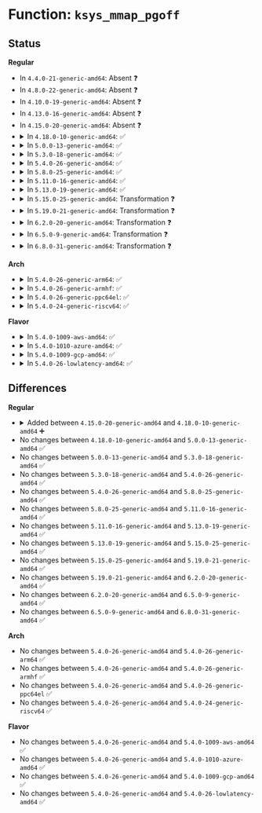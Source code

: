 # Function: <code>ksys_mmap_pgoff</code>

## Status
<b>Regular</b>
<ul>
<li>
In <code>4.4.0-21-generic-amd64</code>: Absent ❓
</li>
<li>
In <code>4.8.0-22-generic-amd64</code>: Absent ❓
</li>
<li>
In <code>4.10.0-19-generic-amd64</code>: Absent ❓
</li>
<li>
In <code>4.13.0-16-generic-amd64</code>: Absent ❓
</li>
<li>
In <code>4.15.0-20-generic-amd64</code>: Absent ❓
</li>
<li>
<details>
<summary>In <code>4.18.0-10-generic-amd64</code>: ✅</summary>

```c
long unsigned int ksys_mmap_pgoff(long unsigned int addr, long unsigned int len, long unsigned int prot, long unsigned int flags, long unsigned int fd, long unsigned int pgoff)
```

```json
{
  "name": "ksys_mmap_pgoff",
  "collision_type": "Unique Global",
  "inline_type": "No",
  "funcs": [
    {
      "addr": 18446744071581161568,
      "name": "ksys_mmap_pgoff",
      "external": true,
      "loc": "mm/mmap.c:1543",
      "file": "mm/mmap.c",
      "inline": "seen, unknown",
      "caller_inline": [],
      "caller_func": [
        "arch/x86/kernel/sys_x86_64.c:__ia32_sys_mmap",
        "arch/x86/kernel/sys_x86_64.c:__x64_sys_mmap",
        "arch/x86/ia32/sys_ia32.c:__x32_compat_sys_x86_mmap",
        "arch/x86/ia32/sys_ia32.c:__ia32_compat_sys_x86_mmap",
        "mm/mmap.c:__ia32_sys_mmap_pgoff",
        "mm/mmap.c:__x64_sys_mmap_pgoff"
      ]
    }
  ],
  "symbols": [
    {
      "addr": 18446744071581161568,
      "name": "ksys_mmap_pgoff",
      "section": ".text",
      "bind": "STB_GLOBAL",
      "size": 618
    }
  ]
}
```
</details>
</li>
<li>
<details>
<summary>In <code>5.0.0-13-generic-amd64</code>: ✅</summary>

```c
long unsigned int ksys_mmap_pgoff(long unsigned int addr, long unsigned int len, long unsigned int prot, long unsigned int flags, long unsigned int fd, long unsigned int pgoff)
```

```json
{
  "name": "ksys_mmap_pgoff",
  "collision_type": "Unique Global",
  "inline_type": "No",
  "funcs": [
    {
      "addr": 18446744071581241440,
      "name": "ksys_mmap_pgoff",
      "external": true,
      "loc": "mm/mmap.c:1567",
      "file": "mm/mmap.c",
      "inline": "seen, unknown",
      "caller_inline": [],
      "caller_func": [
        "arch/x86/kernel/sys_x86_64.c:__ia32_sys_mmap",
        "arch/x86/kernel/sys_x86_64.c:__x64_sys_mmap",
        "arch/x86/ia32/sys_ia32.c:__x32_compat_sys_x86_mmap",
        "arch/x86/ia32/sys_ia32.c:__ia32_compat_sys_x86_mmap",
        "mm/mmap.c:__ia32_sys_mmap_pgoff",
        "mm/mmap.c:__x64_sys_mmap_pgoff"
      ]
    }
  ],
  "symbols": [
    {
      "addr": 18446744071581241440,
      "name": "ksys_mmap_pgoff",
      "section": ".text",
      "bind": "STB_GLOBAL",
      "size": 618
    }
  ]
}
```
</details>
</li>
<li>
<details>
<summary>In <code>5.3.0-18-generic-amd64</code>: ✅</summary>

```c
long unsigned int ksys_mmap_pgoff(long unsigned int addr, long unsigned int len, long unsigned int prot, long unsigned int flags, long unsigned int fd, long unsigned int pgoff)
```

```json
{
  "name": "ksys_mmap_pgoff",
  "collision_type": "Unique Global",
  "inline_type": "No",
  "funcs": [
    {
      "addr": 18446744071581315904,
      "name": "ksys_mmap_pgoff",
      "external": true,
      "loc": "mm/mmap.c:1569",
      "file": "mm/mmap.c",
      "inline": "seen, unknown",
      "caller_inline": [],
      "caller_func": [
        "arch/x86/kernel/sys_x86_64.c:__ia32_sys_mmap",
        "arch/x86/kernel/sys_x86_64.c:__x64_sys_mmap",
        "arch/x86/ia32/sys_ia32.c:__x32_compat_sys_x86_mmap",
        "arch/x86/ia32/sys_ia32.c:__ia32_compat_sys_x86_mmap",
        "mm/mmap.c:__ia32_sys_mmap_pgoff",
        "mm/mmap.c:__x64_sys_mmap_pgoff"
      ]
    }
  ],
  "symbols": [
    {
      "addr": 18446744071581315904,
      "name": "ksys_mmap_pgoff",
      "section": ".text",
      "bind": "STB_GLOBAL",
      "size": 671
    }
  ]
}
```
</details>
</li>
<li>
<details>
<summary>In <code>5.4.0-26-generic-amd64</code>: ✅</summary>

```c
long unsigned int ksys_mmap_pgoff(long unsigned int addr, long unsigned int len, long unsigned int prot, long unsigned int flags, long unsigned int fd, long unsigned int pgoff)
```

```json
{
  "name": "ksys_mmap_pgoff",
  "collision_type": "Unique Global",
  "inline_type": "No",
  "funcs": [
    {
      "addr": 18446744071581375008,
      "name": "ksys_mmap_pgoff",
      "external": true,
      "loc": "mm/mmap.c:1577",
      "file": "mm/mmap.c",
      "inline": "seen, unknown",
      "caller_inline": [],
      "caller_func": [
        "arch/x86/kernel/sys_x86_64.c:__ia32_sys_mmap",
        "arch/x86/kernel/sys_x86_64.c:__x64_sys_mmap",
        "arch/x86/ia32/sys_ia32.c:__x32_compat_sys_x86_mmap",
        "arch/x86/ia32/sys_ia32.c:__ia32_compat_sys_x86_mmap",
        "mm/mmap.c:__ia32_sys_mmap_pgoff",
        "mm/mmap.c:__x64_sys_mmap_pgoff"
      ]
    }
  ],
  "symbols": [
    {
      "addr": 18446744071581375008,
      "name": "ksys_mmap_pgoff",
      "section": ".text",
      "bind": "STB_GLOBAL",
      "size": 671
    }
  ]
}
```
</details>
</li>
<li>
<details>
<summary>In <code>5.8.0-25-generic-amd64</code>: ✅</summary>

```c
long unsigned int ksys_mmap_pgoff(long unsigned int addr, long unsigned int len, long unsigned int prot, long unsigned int flags, long unsigned int fd, long unsigned int pgoff)
```

```json
{
  "name": "ksys_mmap_pgoff",
  "collision_type": "Unique Global",
  "inline_type": "No",
  "funcs": [
    {
      "addr": 18446744071581573712,
      "name": "ksys_mmap_pgoff",
      "external": true,
      "loc": "mm/mmap.c:1553",
      "file": "mm/mmap.c",
      "inline": "seen, unknown",
      "caller_inline": [],
      "caller_func": [
        "arch/x86/kernel/sys_ia32.c:__x32_compat_sys_ia32_mmap",
        "arch/x86/kernel/sys_ia32.c:__ia32_compat_sys_ia32_mmap",
        "arch/x86/kernel/sys_x86_64.c:__ia32_sys_mmap",
        "arch/x86/kernel/sys_x86_64.c:__x64_sys_mmap",
        "mm/mmap.c:__ia32_sys_mmap_pgoff",
        "mm/mmap.c:__x64_sys_mmap_pgoff"
      ]
    }
  ],
  "symbols": [
    {
      "addr": 18446744071581573712,
      "name": "ksys_mmap_pgoff",
      "section": ".text",
      "bind": "STB_GLOBAL",
      "size": 671
    }
  ]
}
```
</details>
</li>
<li>
<details>
<summary>In <code>5.11.0-16-generic-amd64</code>: ✅</summary>

```c
long unsigned int ksys_mmap_pgoff(long unsigned int addr, long unsigned int len, long unsigned int prot, long unsigned int flags, long unsigned int fd, long unsigned int pgoff)
```

```json
{
  "name": "ksys_mmap_pgoff",
  "collision_type": "Unique Global",
  "inline_type": "No",
  "funcs": [
    {
      "addr": 18446744071581619296,
      "name": "ksys_mmap_pgoff",
      "external": true,
      "loc": "mm/mmap.c:1591",
      "file": "mm/mmap.c",
      "inline": "seen, unknown",
      "caller_inline": [],
      "caller_func": [
        "arch/x86/kernel/sys_ia32.c:__x32_compat_sys_ia32_mmap",
        "arch/x86/kernel/sys_ia32.c:__ia32_compat_sys_ia32_mmap",
        "arch/x86/kernel/sys_x86_64.c:__ia32_sys_mmap",
        "arch/x86/kernel/sys_x86_64.c:__x64_sys_mmap",
        "mm/mmap.c:__ia32_sys_mmap_pgoff",
        "mm/mmap.c:__x64_sys_mmap_pgoff"
      ]
    }
  ],
  "symbols": [
    {
      "addr": 18446744071581619296,
      "name": "ksys_mmap_pgoff",
      "section": ".text",
      "bind": "STB_GLOBAL",
      "size": 616
    }
  ]
}
```
</details>
</li>
<li>
<details>
<summary>In <code>5.13.0-19-generic-amd64</code>: ✅</summary>

```c
long unsigned int ksys_mmap_pgoff(long unsigned int addr, long unsigned int len, long unsigned int prot, long unsigned int flags, long unsigned int fd, long unsigned int pgoff)
```

```json
{
  "name": "ksys_mmap_pgoff",
  "collision_type": "Unique Global",
  "inline_type": "No",
  "funcs": [
    {
      "addr": 18446744071581641728,
      "name": "ksys_mmap_pgoff",
      "external": true,
      "loc": "mm/mmap.c:1595",
      "file": "mm/mmap.c",
      "inline": "seen, unknown",
      "caller_inline": [],
      "caller_func": [
        "arch/x86/kernel/sys_ia32.c:__x32_compat_sys_ia32_mmap",
        "arch/x86/kernel/sys_ia32.c:__ia32_compat_sys_ia32_mmap",
        "arch/x86/kernel/sys_x86_64.c:__ia32_sys_mmap",
        "arch/x86/kernel/sys_x86_64.c:__x64_sys_mmap",
        "mm/mmap.c:__ia32_sys_mmap_pgoff",
        "mm/mmap.c:__x64_sys_mmap_pgoff"
      ]
    }
  ],
  "symbols": [
    {
      "addr": 18446744071581641728,
      "name": "ksys_mmap_pgoff",
      "section": ".text",
      "bind": "STB_GLOBAL",
      "size": 593
    }
  ]
}
```
</details>
</li>
<li>
<details>
<summary>In <code>5.15.0-25-generic-amd64</code>: Transformation ❓</summary>

```c
long unsigned int ksys_mmap_pgoff(long unsigned int addr, long unsigned int len, long unsigned int prot, long unsigned int flags, long unsigned int fd, long unsigned int pgoff)
```

```json
{
  "name": "ksys_mmap_pgoff",
  "collision_type": "Unique Global",
  "inline_type": "No",
  "funcs": [
    {
      "addr": 0,
      "name": "ksys_mmap_pgoff",
      "external": true,
      "loc": "mm/mmap.c:1583",
      "file": "mm/mmap.c",
      "inline": "seen, unknown",
      "caller_inline": [],
      "caller_func": [
        "arch/x86/kernel/sys_ia32.c:__x64_compat_sys_ia32_mmap",
        "arch/x86/kernel/sys_ia32.c:__ia32_compat_sys_ia32_mmap",
        "arch/x86/kernel/sys_x86_64.c:__ia32_sys_mmap",
        "arch/x86/kernel/sys_x86_64.c:__x64_sys_mmap",
        "mm/mmap.c:__ia32_sys_mmap_pgoff",
        "mm/mmap.c:__x64_sys_mmap_pgoff"
      ]
    }
  ],
  "symbols": [
    {
      "addr": 18446744071592200038,
      "name": "ksys_mmap_pgoff.cold",
      "section": ".text",
      "bind": "STB_LOCAL",
      "size": 240
    },
    {
      "addr": 18446744071581909632,
      "name": "ksys_mmap_pgoff",
      "section": ".text",
      "bind": "STB_GLOBAL",
      "size": 685
    }
  ]
}
```
</details>
</li>
<li>
<details>
<summary>In <code>5.19.0-21-generic-amd64</code>: Transformation ❓</summary>

```c
long unsigned int ksys_mmap_pgoff(long unsigned int addr, long unsigned int len, long unsigned int prot, long unsigned int flags, long unsigned int fd, long unsigned int pgoff)
```

```json
{
  "name": "ksys_mmap_pgoff",
  "collision_type": "Unique Global",
  "inline_type": "No",
  "funcs": [
    {
      "addr": 0,
      "name": "ksys_mmap_pgoff",
      "external": true,
      "loc": "mm/mmap.c:1595",
      "file": "mm/mmap.c",
      "inline": "seen, unknown",
      "caller_inline": [],
      "caller_func": [
        "arch/x86/kernel/sys_ia32.c:__ia32_compat_sys_ia32_mmap",
        "arch/x86/kernel/sys_x86_64.c:__ia32_sys_mmap",
        "arch/x86/kernel/sys_x86_64.c:__x64_sys_mmap",
        "mm/mmap.c:__ia32_sys_mmap_pgoff",
        "mm/mmap.c:__x64_sys_mmap_pgoff"
      ]
    }
  ],
  "symbols": [
    {
      "addr": 18446744071593976679,
      "name": "ksys_mmap_pgoff.cold",
      "section": ".text",
      "bind": "STB_LOCAL",
      "size": 223
    },
    {
      "addr": 18446744071582314912,
      "name": "ksys_mmap_pgoff",
      "section": ".text",
      "bind": "STB_GLOBAL",
      "size": 595
    }
  ]
}
```
</details>
</li>
<li>
<details>
<summary>In <code>6.2.0-20-generic-amd64</code>: Transformation ❓</summary>

```c
long unsigned int ksys_mmap_pgoff(long unsigned int addr, long unsigned int len, long unsigned int prot, long unsigned int flags, long unsigned int fd, long unsigned int pgoff)
```

```json
{
  "name": "ksys_mmap_pgoff",
  "collision_type": "Unique Global",
  "inline_type": "No",
  "funcs": [
    {
      "addr": 0,
      "name": "ksys_mmap_pgoff",
      "external": true,
      "loc": "mm/mmap.c:1419",
      "file": "mm/mmap.c",
      "inline": "seen, unknown",
      "caller_inline": [],
      "caller_func": [
        "arch/x86/kernel/sys_ia32.c:__ia32_compat_sys_ia32_mmap",
        "arch/x86/kernel/sys_x86_64.c:__ia32_sys_mmap",
        "arch/x86/kernel/sys_x86_64.c:__x64_sys_mmap",
        "mm/mmap.c:__ia32_sys_mmap_pgoff",
        "mm/mmap.c:__x64_sys_mmap_pgoff"
      ]
    }
  ],
  "symbols": [
    {
      "addr": 18446744071596032675,
      "name": "ksys_mmap_pgoff.cold",
      "section": ".text",
      "bind": "STB_LOCAL",
      "size": 253
    },
    {
      "addr": 18446744071582812048,
      "name": "ksys_mmap_pgoff",
      "section": ".text",
      "bind": "STB_GLOBAL",
      "size": 603
    }
  ]
}
```
</details>
</li>
<li>
<details>
<summary>In <code>6.5.0-9-generic-amd64</code>: Transformation ❓</summary>

```c
long unsigned int ksys_mmap_pgoff(long unsigned int addr, long unsigned int len, long unsigned int prot, long unsigned int flags, long unsigned int fd, long unsigned int pgoff)
```

```json
{
  "name": "ksys_mmap_pgoff",
  "collision_type": "Unique Global",
  "inline_type": "No",
  "funcs": [
    {
      "addr": 0,
      "name": "ksys_mmap_pgoff",
      "external": true,
      "loc": "mm/mmap.c:1368",
      "file": "mm/mmap.c",
      "inline": "seen, unknown",
      "caller_inline": [],
      "caller_func": [
        "arch/x86/kernel/sys_ia32.c:__ia32_compat_sys_ia32_mmap",
        "arch/x86/kernel/sys_x86_64.c:__ia32_sys_mmap",
        "arch/x86/kernel/sys_x86_64.c:__x64_sys_mmap",
        "mm/mmap.c:__ia32_sys_mmap_pgoff",
        "mm/mmap.c:__x64_sys_mmap_pgoff"
      ]
    }
  ],
  "symbols": [
    {
      "addr": 18446744071596554622,
      "name": "ksys_mmap_pgoff.cold",
      "section": ".text",
      "bind": "STB_LOCAL",
      "size": 256
    },
    {
      "addr": 18446744071583025552,
      "name": "ksys_mmap_pgoff",
      "section": ".text",
      "bind": "STB_GLOBAL",
      "size": 609
    }
  ]
}
```
</details>
</li>
<li>
<details>
<summary>In <code>6.8.0-31-generic-amd64</code>: Transformation ❓</summary>

```c
long unsigned int ksys_mmap_pgoff(long unsigned int addr, long unsigned int len, long unsigned int prot, long unsigned int flags, long unsigned int fd, long unsigned int pgoff)
```

```json
{
  "name": "ksys_mmap_pgoff",
  "collision_type": "Unique Global",
  "inline_type": "No",
  "funcs": [
    {
      "addr": 0,
      "name": "ksys_mmap_pgoff",
      "external": true,
      "loc": "mm/mmap.c:1395",
      "file": "mm/mmap.c",
      "inline": "seen, unknown",
      "caller_inline": [],
      "caller_func": [
        "arch/x86/kernel/sys_ia32.c:__ia32_compat_sys_ia32_mmap",
        "arch/x86/kernel/sys_x86_64.c:__ia32_sys_mmap",
        "arch/x86/kernel/sys_x86_64.c:__x64_sys_mmap",
        "mm/mmap.c:__ia32_sys_mmap_pgoff",
        "mm/mmap.c:__x64_sys_mmap_pgoff"
      ]
    }
  ],
  "symbols": [
    {
      "addr": 18446744071597458727,
      "name": "ksys_mmap_pgoff.cold",
      "section": ".text",
      "bind": "STB_LOCAL",
      "size": 256
    },
    {
      "addr": 18446744071583208288,
      "name": "ksys_mmap_pgoff",
      "section": ".text",
      "bind": "STB_GLOBAL",
      "size": 609
    }
  ]
}
```
</details>
</li>
</ul>
<b>Arch</b>
<ul>
<li>
<details>
<summary>In <code>5.4.0-26-generic-arm64</code>: ✅</summary>

```c
long unsigned int ksys_mmap_pgoff(long unsigned int addr, long unsigned int len, long unsigned int prot, long unsigned int flags, long unsigned int fd, long unsigned int pgoff)
```

```json
{
  "name": "ksys_mmap_pgoff",
  "collision_type": "Unique Global",
  "inline_type": "No",
  "funcs": [
    {
      "addr": 18446603336492781208,
      "name": "ksys_mmap_pgoff",
      "external": true,
      "loc": "mm/mmap.c:1577",
      "file": "mm/mmap.c",
      "inline": "seen, unknown",
      "caller_inline": [],
      "caller_func": [
        "arch/arm64/kernel/sys.c:__arm64_sys_mmap",
        "arch/arm64/kernel/sys32.c:__arm64_compat_sys_aarch32_mmap2",
        "mm/mmap.c:__arm64_sys_mmap_pgoff"
      ]
    }
  ],
  "symbols": [
    {
      "addr": 18446603336492781208,
      "name": "ksys_mmap_pgoff",
      "section": ".text",
      "bind": "STB_GLOBAL",
      "size": 564
    }
  ]
}
```
</details>
</li>
<li>
<details>
<summary>In <code>5.4.0-26-generic-armhf</code>: ✅</summary>

```c
long unsigned int ksys_mmap_pgoff(long unsigned int addr, long unsigned int len, long unsigned int prot, long unsigned int flags, long unsigned int fd, long unsigned int pgoff)
```

```json
{
  "name": "ksys_mmap_pgoff",
  "collision_type": "Unique Global",
  "inline_type": "No",
  "funcs": [
    {
      "addr": 3226597836,
      "name": "ksys_mmap_pgoff",
      "external": true,
      "loc": "mm/mmap.c:1577",
      "file": "mm/mmap.c",
      "inline": "seen, unknown",
      "caller_inline": [],
      "caller_func": [
        "mm/mmap.c:__se_sys_old_mmap",
        "mm/mmap.c:__se_sys_mmap_pgoff"
      ]
    }
  ],
  "symbols": [
    {
      "addr": 3226597836,
      "name": "ksys_mmap_pgoff",
      "section": ".text",
      "bind": "STB_GLOBAL",
      "size": 272
    }
  ]
}
```
</details>
</li>
<li>
<details>
<summary>In <code>5.4.0-26-generic-ppc64el</code>: ✅</summary>

```c
long unsigned int ksys_mmap_pgoff(long unsigned int addr, long unsigned int len, long unsigned int prot, long unsigned int flags, long unsigned int fd, long unsigned int pgoff)
```

```json
{
  "name": "ksys_mmap_pgoff",
  "collision_type": "Unique Global",
  "inline_type": "No",
  "funcs": [
    {
      "addr": 13835058055286149504,
      "name": "ksys_mmap_pgoff",
      "external": true,
      "loc": "mm/mmap.c:1577",
      "file": "mm/mmap.c",
      "inline": "seen, unknown",
      "caller_inline": [],
      "caller_func": [
        "arch/powerpc/kernel/syscalls.c:__se_sys_mmap",
        "arch/powerpc/kernel/syscalls.c:__se_sys_mmap2",
        "mm/mmap.c:__se_sys_mmap_pgoff"
      ]
    }
  ],
  "symbols": [
    {
      "addr": 13835058055286149504,
      "name": "ksys_mmap_pgoff",
      "section": ".text",
      "bind": "STB_GLOBAL",
      "size": 736
    }
  ]
}
```
</details>
</li>
<li>
<details>
<summary>In <code>5.4.0-24-generic-riscv64</code>: ✅</summary>

```c
long unsigned int ksys_mmap_pgoff(long unsigned int addr, long unsigned int len, long unsigned int prot, long unsigned int flags, long unsigned int fd, long unsigned int pgoff)
```

```json
{
  "name": "ksys_mmap_pgoff",
  "collision_type": "Unique Global",
  "inline_type": "No",
  "funcs": [
    {
      "addr": 18446743936272753662,
      "name": "ksys_mmap_pgoff",
      "external": true,
      "loc": "mm/mmap.c:1577",
      "file": "mm/mmap.c",
      "inline": "seen, unknown",
      "caller_inline": [],
      "caller_func": [
        "arch/riscv/kernel/sys_riscv.c:__se_sys_mmap",
        "mm/mmap.c:__se_sys_mmap_pgoff"
      ]
    }
  ],
  "symbols": [
    {
      "addr": 18446743936272753662,
      "name": "ksys_mmap_pgoff",
      "section": ".text",
      "bind": "STB_GLOBAL",
      "size": 442
    }
  ]
}
```
</details>
</li>
</ul>
<b>Flavor</b>
<ul>
<li>
<details>
<summary>In <code>5.4.0-1009-aws-amd64</code>: ✅</summary>

```c
long unsigned int ksys_mmap_pgoff(long unsigned int addr, long unsigned int len, long unsigned int prot, long unsigned int flags, long unsigned int fd, long unsigned int pgoff)
```

```json
{
  "name": "ksys_mmap_pgoff",
  "collision_type": "Unique Global",
  "inline_type": "No",
  "funcs": [
    {
      "addr": 18446744071581343856,
      "name": "ksys_mmap_pgoff",
      "external": true,
      "loc": "mm/mmap.c:1577",
      "file": "mm/mmap.c",
      "inline": "seen, unknown",
      "caller_inline": [],
      "caller_func": [
        "arch/x86/kernel/sys_x86_64.c:__ia32_sys_mmap",
        "arch/x86/kernel/sys_x86_64.c:__x64_sys_mmap",
        "arch/x86/ia32/sys_ia32.c:__x32_compat_sys_x86_mmap",
        "arch/x86/ia32/sys_ia32.c:__ia32_compat_sys_x86_mmap",
        "mm/mmap.c:__ia32_sys_mmap_pgoff",
        "mm/mmap.c:__x64_sys_mmap_pgoff"
      ]
    }
  ],
  "symbols": [
    {
      "addr": 18446744071581343856,
      "name": "ksys_mmap_pgoff",
      "section": ".text",
      "bind": "STB_GLOBAL",
      "size": 671
    }
  ]
}
```
</details>
</li>
<li>
<details>
<summary>In <code>5.4.0-1010-azure-amd64</code>: ✅</summary>

```c
long unsigned int ksys_mmap_pgoff(long unsigned int addr, long unsigned int len, long unsigned int prot, long unsigned int flags, long unsigned int fd, long unsigned int pgoff)
```

```json
{
  "name": "ksys_mmap_pgoff",
  "collision_type": "Unique Global",
  "inline_type": "No",
  "funcs": [
    {
      "addr": 18446744071581287568,
      "name": "ksys_mmap_pgoff",
      "external": true,
      "loc": "mm/mmap.c:1577",
      "file": "mm/mmap.c",
      "inline": "seen, unknown",
      "caller_inline": [],
      "caller_func": [
        "arch/x86/kernel/sys_x86_64.c:__ia32_sys_mmap",
        "arch/x86/kernel/sys_x86_64.c:__x64_sys_mmap",
        "arch/x86/ia32/sys_ia32.c:__x32_compat_sys_x86_mmap",
        "arch/x86/ia32/sys_ia32.c:__ia32_compat_sys_x86_mmap",
        "mm/mmap.c:__ia32_sys_mmap_pgoff",
        "mm/mmap.c:__x64_sys_mmap_pgoff"
      ]
    }
  ],
  "symbols": [
    {
      "addr": 18446744071581287568,
      "name": "ksys_mmap_pgoff",
      "section": ".text",
      "bind": "STB_GLOBAL",
      "size": 671
    }
  ]
}
```
</details>
</li>
<li>
<details>
<summary>In <code>5.4.0-1009-gcp-amd64</code>: ✅</summary>

```c
long unsigned int ksys_mmap_pgoff(long unsigned int addr, long unsigned int len, long unsigned int prot, long unsigned int flags, long unsigned int fd, long unsigned int pgoff)
```

```json
{
  "name": "ksys_mmap_pgoff",
  "collision_type": "Unique Global",
  "inline_type": "No",
  "funcs": [
    {
      "addr": 18446744071581335056,
      "name": "ksys_mmap_pgoff",
      "external": true,
      "loc": "mm/mmap.c:1577",
      "file": "mm/mmap.c",
      "inline": "seen, unknown",
      "caller_inline": [],
      "caller_func": [
        "arch/x86/kernel/sys_x86_64.c:__ia32_sys_mmap",
        "arch/x86/kernel/sys_x86_64.c:__x64_sys_mmap",
        "arch/x86/ia32/sys_ia32.c:__x32_compat_sys_x86_mmap",
        "arch/x86/ia32/sys_ia32.c:__ia32_compat_sys_x86_mmap",
        "mm/mmap.c:__ia32_sys_mmap_pgoff",
        "mm/mmap.c:__x64_sys_mmap_pgoff"
      ]
    }
  ],
  "symbols": [
    {
      "addr": 18446744071581335056,
      "name": "ksys_mmap_pgoff",
      "section": ".text",
      "bind": "STB_GLOBAL",
      "size": 671
    }
  ]
}
```
</details>
</li>
<li>
<details>
<summary>In <code>5.4.0-26-lowlatency-amd64</code>: ✅</summary>

```c
long unsigned int ksys_mmap_pgoff(long unsigned int addr, long unsigned int len, long unsigned int prot, long unsigned int flags, long unsigned int fd, long unsigned int pgoff)
```

```json
{
  "name": "ksys_mmap_pgoff",
  "collision_type": "Unique Global",
  "inline_type": "No",
  "funcs": [
    {
      "addr": 18446744071581399008,
      "name": "ksys_mmap_pgoff",
      "external": true,
      "loc": "mm/mmap.c:1577",
      "file": "mm/mmap.c",
      "inline": "seen, unknown",
      "caller_inline": [],
      "caller_func": [
        "arch/x86/kernel/sys_x86_64.c:__ia32_sys_mmap",
        "arch/x86/kernel/sys_x86_64.c:__x64_sys_mmap",
        "arch/x86/ia32/sys_ia32.c:__x32_compat_sys_x86_mmap",
        "arch/x86/ia32/sys_ia32.c:__ia32_compat_sys_x86_mmap",
        "mm/mmap.c:__ia32_sys_mmap_pgoff",
        "mm/mmap.c:__x64_sys_mmap_pgoff"
      ]
    }
  ],
  "symbols": [
    {
      "addr": 18446744071581399008,
      "name": "ksys_mmap_pgoff",
      "section": ".text",
      "bind": "STB_GLOBAL",
      "size": 671
    }
  ]
}
```
</details>
</li>
</ul>

## Differences
<b>Regular</b>
<ul>
<li>
<details>
<summary>Added between <code>4.15.0-20-generic-amd64</code> and <code>4.18.0-10-generic-amd64</code> ➕</summary>

```c
long unsigned int ksys_mmap_pgoff(long unsigned int addr, long unsigned int len, long unsigned int prot, long unsigned int flags, long unsigned int fd, long unsigned int pgoff)
```
</details>
</li>
<li>
No changes between <code>4.18.0-10-generic-amd64</code> and <code>5.0.0-13-generic-amd64</code> ✅
</li>
<li>
No changes between <code>5.0.0-13-generic-amd64</code> and <code>5.3.0-18-generic-amd64</code> ✅
</li>
<li>
No changes between <code>5.3.0-18-generic-amd64</code> and <code>5.4.0-26-generic-amd64</code> ✅
</li>
<li>
No changes between <code>5.4.0-26-generic-amd64</code> and <code>5.8.0-25-generic-amd64</code> ✅
</li>
<li>
No changes between <code>5.8.0-25-generic-amd64</code> and <code>5.11.0-16-generic-amd64</code> ✅
</li>
<li>
No changes between <code>5.11.0-16-generic-amd64</code> and <code>5.13.0-19-generic-amd64</code> ✅
</li>
<li>
No changes between <code>5.13.0-19-generic-amd64</code> and <code>5.15.0-25-generic-amd64</code> ✅
</li>
<li>
No changes between <code>5.15.0-25-generic-amd64</code> and <code>5.19.0-21-generic-amd64</code> ✅
</li>
<li>
No changes between <code>5.19.0-21-generic-amd64</code> and <code>6.2.0-20-generic-amd64</code> ✅
</li>
<li>
No changes between <code>6.2.0-20-generic-amd64</code> and <code>6.5.0-9-generic-amd64</code> ✅
</li>
<li>
No changes between <code>6.5.0-9-generic-amd64</code> and <code>6.8.0-31-generic-amd64</code> ✅
</li>
</ul>
<b>Arch</b>
<ul>
<li>
No changes between <code>5.4.0-26-generic-amd64</code> and <code>5.4.0-26-generic-arm64</code> ✅
</li>
<li>
No changes between <code>5.4.0-26-generic-amd64</code> and <code>5.4.0-26-generic-armhf</code> ✅
</li>
<li>
No changes between <code>5.4.0-26-generic-amd64</code> and <code>5.4.0-26-generic-ppc64el</code> ✅
</li>
<li>
No changes between <code>5.4.0-26-generic-amd64</code> and <code>5.4.0-24-generic-riscv64</code> ✅
</li>
</ul>
<b>Flavor</b>
<ul>
<li>
No changes between <code>5.4.0-26-generic-amd64</code> and <code>5.4.0-1009-aws-amd64</code> ✅
</li>
<li>
No changes between <code>5.4.0-26-generic-amd64</code> and <code>5.4.0-1010-azure-amd64</code> ✅
</li>
<li>
No changes between <code>5.4.0-26-generic-amd64</code> and <code>5.4.0-1009-gcp-amd64</code> ✅
</li>
<li>
No changes between <code>5.4.0-26-generic-amd64</code> and <code>5.4.0-26-lowlatency-amd64</code> ✅
</li>
</ul>

